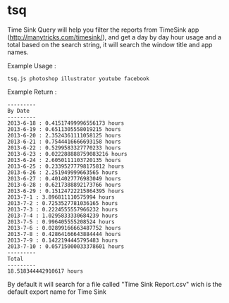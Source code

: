tsq
===

Time Sink Query will help you filter the reports from TimeSink app (http://manytricks.com/timesink/), and get a day by day hour usage and a total based on the search string, it will search the window title and app names.

Example Usage : 

```
tsq.js photoshop illustrator youtube facebook
```

Example Return : 

```
---------
By Date
---------
2013-6-18 : 0.41517499996556173 hours
2013-6-19 : 0.6511305558019215 hours
2013-6-20 : 2.3524361111058125 hours
2013-6-21 : 0.7544416666693158 hours
2013-6-22 : 0.5299583327770233 hours
2013-6-23 : 0.022288888759083216 hours
2013-6-24 : 2.6050111103720135 hours
2013-6-25 : 0.23395277798175812 hours
2013-6-26 : 2.251949999663565 hours
2013-6-27 : 0.4014027776983049 hours
2013-6-28 : 0.6217388892173766 hours
2013-6-29 : 0.15124722215864395 hours
2013-7-1 : 3.896811110575994 hours
2013-7-2 : 0.7253527781036165 hours
2013-7-3 : 0.2224555557966232 hours
2013-7-4 : 1.0295833330684239 hours
2013-7-5 : 0.996405555208524 hours
2013-7-6 : 0.02899166663487752 hours
2013-7-8 : 0.42864166643884444 hours
2013-7-9 : 0.1422194445795483 hours
2013-7-10 : 0.05715000033378601 hours
---------
Total
---------
18.518344442910617 hours

```

By default it will search for a file called "Time Sink Report.csv" wich is the default export name for Time Sink
